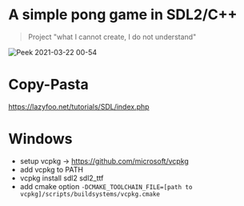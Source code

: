 # A simple pong game in SDL2/C++

> Project "what I cannot create, I do not understand"

![Peek 2021-03-22 00-54](https://user-images.githubusercontent.com/20123683/111943876-c50e7880-8aac-11eb-849e-a98f12ca7e43.gif)

# Copy-Pasta

<https://lazyfoo.net/tutorials/SDL/index.php>

# Windows

+ setup vcpkg -> https://github.com/microsoft/vcpkg
+ add vcpkg to PATH
+ vcpkg install sdl2 sdl2_ttf
+ add cmake option `-DCMAKE_TOOLCHAIN_FILE=[path to vcpkg]/scripts/buildsystems/vcpkg.cmake`